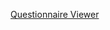 
[Questionnaire Viewer](https://project-wildfyre.github.io/domain-archetype/?q=https://virtually-healthcare.github.io/HL7-FHIR-Implementation-Guide/Questionnaire-ExerciseActivity.json)
